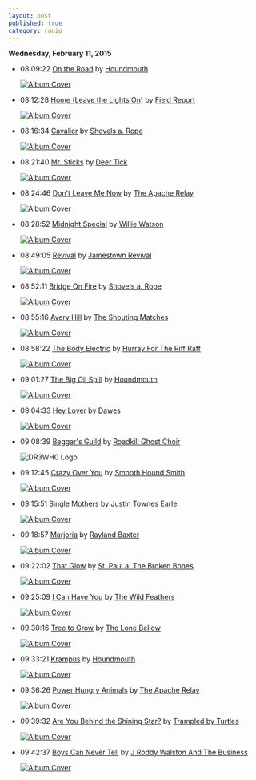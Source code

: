 ```yaml
---
layout: post
published: true
category: radio
---
```


**Wednesday, February 11, 2015**

*   08:09:22  [On the Road](http://goo.gl/wN0Wmt) by [Houndmouth](http://www.last.fm/music/Houndmouth)

    [![Album Cover](http://userserve-ak.last.fm/serve/174s/89474453.jpg)](http://www.last.fm/music/Houndmouth/From+the+Hills+Below+the+City "From the Hills Below the City")

*   08:12:28  [Home (Leave the Lights On)](http://goo.gl/HdQQPL) by [Field Report](http://www.last.fm/music/Field+Report)

    [![Album Cover](http://userserve-ak.last.fm/serve/174s/99996323.jpg)](http://www.last.fm/music/Field+Report/Marigolden "Marigolden")

*   08:16:34  [Cavalier](http://goo.gl/Q8TCtd) by [Shovels a. Rope](http://www.last.fm/music/Shovels+a.+Rope)

    [![Album Cover](http://userserve-ak.last.fm/serve/174s/97521443.jpg)](http://www.last.fm/music/Shovels+&+Rope/O%27+Be+Joyful "O' Be Joyful")

*   08:21:40  [Mr. Sticks](http://goo.gl/s9Ltxl) by [Deer Tick](http://www.last.fm/music/Deer+Tick)

    [![Album Cover](http://userserve-ak.last.fm/serve/174s/93343569.jpg)](http://www.last.fm/music/Deer+Tick/Negativity "Negativity")

*   08:24:46  [Don't Leave Me Now](http://goo.gl/jNXXLS) by [The Apache Relay](http://www.last.fm/music/The+Apache+Relay)

    [![Album Cover](http://userserve-ak.last.fm/serve/174s/100273501.jpg)](http://www.last.fm/music/The+Apache+Relay/Apache+Relay "Apache Relay")

*   08:28:52  [Midnight Special](http://goo.gl/iZ4FDB) by [Willie Watson](http://www.last.fm/music/Willie+Watson)

    [![Album Cover](http://userserve-ak.last.fm/serve/174s/99622273.jpg)](http://www.last.fm/music/Willie+Watson/Folk+Singer,+Volume+One "Folk Singer, Volume One")

*   08:49:05  [Revival](http://goo.gl/SXr3eB) by [Jamestown Revival](http://www.last.fm/music/Jamestown+Revival)

    [![Album Cover](http://userserve-ak.last.fm/serve/174s/99392167.jpg)](http://www.last.fm/music/Jamestown+Revival/Utah "Utah")

*   08:52:11  [Bridge On Fire](http://goo.gl/7ol4D8) by [Shovels a. Rope](http://www.last.fm/music/Shovels+a.+Rope)

    [![Album Cover](http://userserve-ak.last.fm/serve/174s/100960897.jpg)](http://www.last.fm/music/Shovels+&+Rope/Swimmin%27+Time "Swimmin' Time")

*   08:55:16  [Avery Hill](http://goo.gl/26ci7v) by [The Shouting Matches](http://www.last.fm/music/The+Shouting+Matches)

    [![Album Cover](http://userserve-ak.last.fm/serve/174s/97913913.jpg)](http://www.last.fm/music/The+Shouting+Matches/Grownass+Man "Grownass Man")

*   08:58:22  [The Body Electric](http://goo.gl/R0DbGX) by [Hurray For The Riff Raff](http://www.last.fm/music/Hurray+For+The+Riff+Raff)

    [![Album Cover](http://userserve-ak.last.fm/serve/174s/98174611.jpg)](http://www.last.fm/music/Hurray+For+The+Riff+Raff/Small+Town+Heroes "Small Town Heroes")

*   09:01:27  [The Big Oil Spill](http://goo.gl/PDZrcp) by [Houndmouth](http://www.last.fm/music/Houndmouth)

    [![Album Cover](http://userserve-ak.last.fm/serve/174s/89536823.jpg)](http://www.last.fm/music/Houndmouth/Houndmouth+EP "Houndmouth EP")

*   09:04:33  [Hey Lover](http://goo.gl/zan4Uc) by [Dawes](http://www.last.fm/music/Dawes)

    [![Album Cover](http://userserve-ak.last.fm/serve/174s/88667551.jpg)](http://www.last.fm/music/Dawes/Stories+Don%27t+End "Stories Don't End")

*   09:08:39  [Beggar's Guild](http://goo.gl/Ut4piY) by [Roadkill Ghost Choir](http://www.last.fm/music/Roadkill+Ghost+Choir)

    ![DR3WH0 Logo](https://dl.dropboxusercontent.com/u/8239797/DR3WH0.png "DR3WH0 RadioBlog")

*   09:12:45  [Crazy Over You](http://goo.gl/ZSYIqp) by [Smooth Hound Smith](http://www.last.fm/music/Smooth+Hound+Smith)

    [![Album Cover](http://userserve-ak.last.fm/serve/174s/98090765.jpg)](http://www.last.fm/music/Smooth+Hound+Smith/Smooth+Hound+Smith "Smooth Hound Smith")

*   09:15:51  [Single Mothers](http://goo.gl/K9u2jC) by [Justin Townes Earle](http://www.last.fm/music/Justin+Townes+Earle)

    [![Album Cover](http://userserve-ak.last.fm/serve/174s/100075507.jpg)](http://www.last.fm/music/Justin+Townes+Earle/Single+Mothers "Single Mothers")

*   09:18:57  [Marjoria](http://goo.gl/18Urgr) by [Rayland Baxter](http://www.last.fm/music/Rayland+Baxter)

    [![Album Cover](http://userserve-ak.last.fm/serve/174s/81525265.jpg)](http://www.last.fm/music/Rayland+Baxter/Feathers+&+Fishhooks "Feathers & Fishhooks")

*   09:22:02  [That Glow](http://goo.gl/J9PGIX) by [St. Paul a. The Broken Bones](http://www.last.fm/music/St.+Paul+a.+The+Broken+Bones)

    [![Album Cover](http://userserve-ak.last.fm/serve/174s/96716759.png)](http://www.last.fm/music/St.+Paul+&+The+Broken+Bones/Half+the+City "Half the City")

*   09:25:09  [I Can Have You](http://goo.gl/FsXmXe) by [The Wild Feathers](http://www.last.fm/music/The+Wild+Feathers)

    [![Album Cover](http://userserve-ak.last.fm/serve/174s/92209547.jpg)](http://www.last.fm/music/The+Wild+Feathers/The+Wild+Feathers "The Wild Feathers")

*   09:30:16  [Tree to Grow](http://goo.gl/PhIj5j) by [The Lone Bellow](http://www.last.fm/music/The+Lone+Bellow)

    [![Album Cover](http://userserve-ak.last.fm/serve/174s/90366635.png)](http://www.last.fm/music/The+Lone+Bellow/The+Lone+Bellow "The Lone Bellow")

*   09:33:21  [Krampus](http://goo.gl/T3ydaL) by [Houndmouth](http://www.last.fm/music/Houndmouth)

    [![Album Cover](http://userserve-ak.last.fm/serve/174s/89474453.jpg)](http://www.last.fm/music/Houndmouth/From+the+Hills+Below+the+City "From the Hills Below the City")

*   09:36:26  [Power Hungry Animals](http://goo.gl/lUwcZP) by [The Apache Relay](http://www.last.fm/music/The+Apache+Relay)

    [![Album Cover](http://userserve-ak.last.fm/serve/174s/67421932.jpg)](http://www.last.fm/music/The+Apache+Relay/American+Nomad "American Nomad")

*   09:39:32  [Are You Behind the Shining Star?](http://goo.gl/4InBYi) by [Trampled by Turtles](http://www.last.fm/music/Trampled+by+Turtles)

    [![Album Cover](http://userserve-ak.last.fm/serve/174s/100001239.jpg)](http://www.last.fm/music/Trampled+by+Turtles/Wild+Animals "Wild Animals")

*   09:42:37  [Boys Can Never Tell](http://goo.gl/q6N0II) by [J Roddy Walston And The Business](http://www.last.fm/music/J+Roddy+Walston+And+The+Business)

    [![Album Cover](http://userserve-ak.last.fm/serve/174s/98973803.jpg)](http://www.last.fm/music/J+Roddy+Walston+And+The+Business/Essential+Tremors "Essential Tremors")

